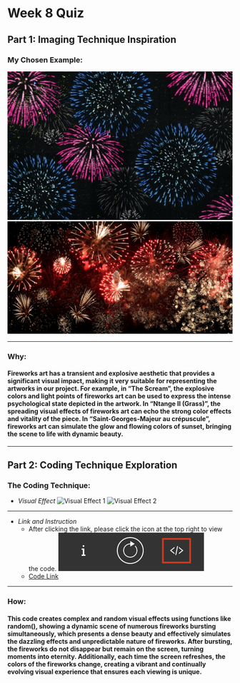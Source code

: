 # Week 8 Quiz
## Part 1: Imaging Technique Inspiration
### My Chosen Example:
![Firework Image 1](readmeImages/fireworks1.jpg)
![Firework Image 2](readmeImages/fireworks2.jpg)
***
### Why:
#### Fireworks art has a transient and explosive aesthetic that provides a significant visual impact, making it very suitable for representing the artworks in our project. For example, in “The Scream”, the explosive colors and light points of fireworks art can be used to express the intense psychological state depicted in the artwork. In “Ntange II (Grass)”, the spreading visual effects of fireworks art can echo the strong color effects and vitality of the piece. In “Saint-Georges-Majeur au crépuscule”, fireworks art can simulate the glow and flowing colors of sunset, bringing the scene to life with dynamic beauty.
***
## Part 2: Coding Technique Exploration
### The Coding Technique:
- *Visual Effect*
![Visual Effect 1](readmeImages/visual_effect1.png)
![Visual Effect 2](readmeImages/visual_effect2.png)
***
- *Link and Instruction*
   - After clicking the link, please click the icon at the top right to view the code.
![instruction](readmeImages/instruction.png)
   - [Code Link](https://openprocessing.org/sketch/1709770)
***
### How:
#### This code creates complex and random visual effects using functions like random(), showing a dynamic scene of numerous fireworks bursting simultaneously, which presents a dense beauty and effectively simulates the dazzling effects and unpredictable nature of fireworks. After bursting, the fireworks do not disappear but remain on the screen, turning moments into eternity. Additionally, each time the screen refreshes, the colors of the fireworks change, creating a vibrant and continually evolving visual experience that ensures each viewing is unique.